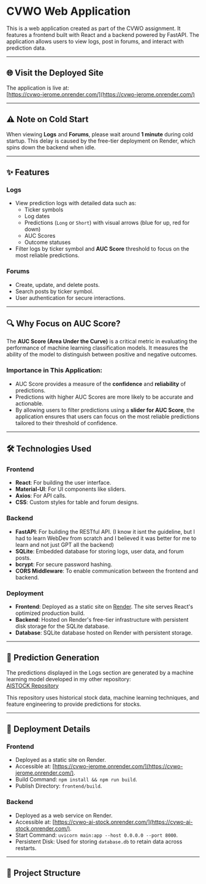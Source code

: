 # CVWO Web Application

This is a web application created as part of the CVWO assignment. It features a frontend built with React and a backend powered by FastAPI. The application allows users to view logs, post in forums, and interact with prediction data.

---

## 🌐 Visit the Deployed Site
The application is live at:  
[https://cvwo-jerome.onrender.com/](https://cvwo-jerome.onrender.com/)

---

## ⚠️ Note on Cold Start
When viewing **Logs** and **Forums**, please wait around **1 minute** during cold startup. This delay is caused by the free-tier deployment on Render, which spins down the backend when idle.

---

## ✨ Features
### Logs
- View prediction logs with detailed data such as:
  - Ticker symbols
  - Log dates
  - Predictions (`Long` or `Short`) with visual arrows (blue for up, red for down)
  - AUC Scores
  - Outcome statuses
- Filter logs by ticker symbol and **AUC Score** threshold to focus on the most reliable predictions.

### Forums
- Create, update, and delete posts.
- Search posts by ticker symbol.
- User authentication for secure interactions.

---

## 🔍 Why Focus on AUC Score?
The **AUC Score (Area Under the Curve)** is a critical metric in evaluating the performance of machine learning classification models. It measures the ability of the model to distinguish between positive and negative outcomes.

### Importance in This Application:
- AUC Score provides a measure of the **confidence** and **reliability** of predictions.
- Predictions with higher AUC Scores are more likely to be accurate and actionable.
- By allowing users to filter predictions using a **slider for AUC Score**, the application ensures that users can focus on the most reliable predictions tailored to their threshold of confidence.

---

## 🛠️ Technologies Used
### Frontend
- **React**: For building the user interface.
- **Material-UI**: For UI components like sliders.
- **Axios**: For API calls.
- **CSS**: Custom styles for table and forum designs.

### Backend
- **FastAPI**: For building the RESTful API. (I know it isnt the guideline, but I had to learn WebDev from scratch and I believed it was better for me to learn and not just GPT all the backend)
- **SQLite**: Embedded database for storing logs, user data, and forum posts.
- **bcrypt**: For secure password hashing.
- **CORS Middleware**: To enable communication between the frontend and backend.

### Deployment
- **Frontend**: Deployed as a static site on [Render](https://render.com). The site serves React's optimized production build.
- **Backend**: Hosted on Render's free-tier infrastructure with persistent disk storage for the SQLite database.
- **Database**: SQLite database hosted on Render with persistent storage.

---

## 🔮 Prediction Generation
The predictions displayed in the Logs section are generated by a machine learning model developed in my other repository:  
[AISTOCK Repository](https://github.com/JeromeG89/AISTOCK.git)

This repository uses historical stock data, machine learning techniques, and feature engineering to provide predictions for stocks.

---

## 🚀 Deployment Details
### Frontend
- Deployed as a static site on Render.
- Accessible at: [https://cvwo-jerome.onrender.com/](https://cvwo-jerome.onrender.com/).
- Build Command: `npm install && npm run build`.
- Publish Directory: `frontend/build`.

### Backend
- Deployed as a web service on Render.
- Accessible at: [https://cvwo-ai-stock.onrender.com/](https://cvwo-ai-stock.onrender.com/).
- Start Command: `uvicorn main:app --host 0.0.0.0 --port 8000`.
- Persistent Disk: Used for storing `database.db` to retain data across restarts.

---

## 📂 Project Structure
